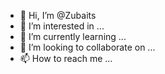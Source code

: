 - 👋 Hi, I’m @Zubaits
- 👀 I’m interested in ...
- 🌱 I’m currently learning ...
- 💞️ I’m looking to collaborate on ...
- 📫 How to reach me ...

<!---
Zubaits/Zubaits is a ✨ special ✨ repository because its `README.md` (this file) appears on your GitHub profile.
You can click the Preview link to take a look at your changes.
--->
